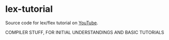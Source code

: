 lex-tutorial
============

Source code for lex/flex tutorial on [YouTube](https://www.youtube.com/watch?v=54bo1qaHAfk).

COMPILER STUFF, FOR INITIAL UNDERSTANDINGS AND BASIC TUTORIALS
